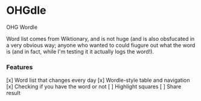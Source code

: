 # OHGdle
OHG Wordle

Word list comes from Wiktionary, and is not huge (and is also obsfucated in a very obvious way; anyone who wanted to could fiugure out what the word is (and in fact, while I'm testing it it actually logs the word!). 

### Features

[x] Word list that changes every day
[x] Wordle-style table and navigation
[x] Checking if you have the word or not 
[ ] Highlight squares 
[ ] Share result
